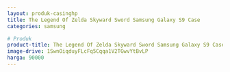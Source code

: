 ```yaml
---
layout: produk-casinghp
title: The Legend Of Zelda Skyward Sword Samsung Galaxy S9 Case
categories: samsung

# Produk
product-title: The Legend Of Zelda Skyward Sword Samsung Galaxy S9 Case
image-drive: 1SwnOiqduyFLcFq5Cqqa1V2TGwvYtBvLP
harga: 90000
---
```

